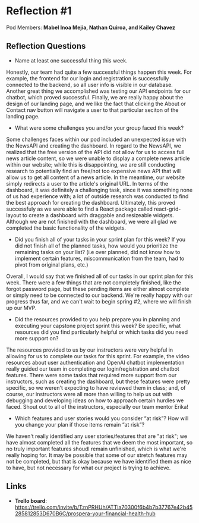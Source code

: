 # Reflection #1

Pod Members: **Mabel Inoa Mejia, Nathan Quiroa, and Kailey Chavez**

## Reflection Questions

* Name at least one successful thing this week.

Honestly, our team had quite a few successful things happen this week. For example, the frontend for our login and registration is successfully connected to the backend, so all user info is visible in our database. Another great thing we accomplished was testing our API endpoints for our chatbot, which proved successful. Finally, we are really happy about the design of our landing page, and we like the fact that clicking the About or Contact nav button will navigate a user to that particular seciton of the landing page.

* What were some challenges you and/or your group faced this week?

Some challenges faces within our pod included an unexpected issue with the NewsAPI and creating the dashboard. In regard to the NewsAPI, we realized that the free version of the API did not allow for us to access full news article content, so we were unable to display a complete news article within our website; while this is disappointing, we are still conducting research to potentially find an free/not too expensive news API that will allow us to get all content of a news article. In the meantime, our website simply redirects a user to the article's original URL. In terms of the dashboard, it was definitely a challenging task, since it was something none of us had experience with; a lot of outside research was conducted to find the best approach for creating the dashboard. Ultimately, this proved successfuly as we were able to find a React package called react-grid-layout to create a dashboard with draggable and resizeable widgets. Although we are not finished with the dashboard, we were all glad we completed the basic functionality of the widgets.

* Did you finish all of your tasks in your sprint plan for this week? If you did not finish all of the planned tasks, how would you prioritize the remaining tasks on your list?  (i.e over planned, did not know how to implement certain features, miscommunication from the team, had to pivot from original plans, etc.)

Overall, I would say that we finished all of our tasks in our sprint plan for this week. There were a few things that are not completely finished, like the forgot password page, but these pending items are either almost complete or simply need to be connected to our backend. We're really happy with our progress thus far, and we can't wait to begin spring #2, where we will finish up our MVP.

* Did the resources provided to you help prepare you in planning and executing your capstone project sprint this week? Be specific, what resources did you find particularly helpful or which tasks did you need more support on?

The resources provided to us by our instructors were very helpful in allowing for us to complete our tasks for this sprint. For example, the video resources about user authentication and OpenAI chatbot implementation really guided our team in completing our login/registration and chatbot features. There were some tasks that required more support from our instructors, such as creating the dashboard, but these features were pretty specific, so we weren't expecting to have reviewed them in class; and, of course, our instructors were all more than willing to help us out with debugging and developing ideas on how to approach certain hurdles we faced. Shout out to all of the instructors, especially our team mentor Erika!

* Which features and user stories would you consider “at risk”? How will you change your plan if those items remain “at risk”?

We haven't really identified any user stories/features that are "at risk"; we have almost completed all the features that we deem the most important, so no truly important features shoudl remain unfinished, which is what we're really hoping for. It may be possible that some of our stretch features may not be completed, but that is okay because we have identified them as nice to have, but not necessary for what our project is trying to achieve.

## Links
 - **Trello board**: https://trello.com/invite/b/TznPRHUh/ATTIa70300f6b4b7b37767e42b45285812853D670B6C/prospera-your-financial-health-hub
